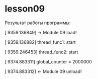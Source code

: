 # lesson09

Результат работы программы:

[ 9359.136849] -> Module 09 load!

[ 9359.136882] thread_func1: start

[ 9359.246453] thread_func2: start

[ 9374.883311] global_counter = 2000000

[ 9374.883312] <- Module 09 unload!

